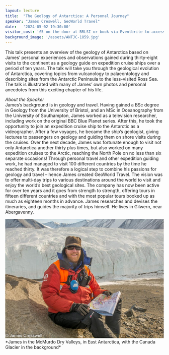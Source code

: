 ```yaml
---
layout: lecture
title:  "The Geology of Antarctica: A Personal Journey"
speaker: "James Creswell, GeoWorld Travel"
date:   '2024-05-02 19:30:00'
visitor_cost: '£5 on the door at BRLSI or book via Eventbrite to access on Zoom'
background_image: '/assets/ANTJC-1859.jpg'
---
```

This talk presents an overview of the geology of Antarctica based on James’ personal experiences and observations gained during thirty-eight visits to the continent as a geology guide on expedition cruise ships over a period of ten years. The talk will take you through the geological evolution of Antarctica, covering topics from vulcanology to palaeontology and describing sites from the Antarctic Peninsula to the less-visited Ross Sea. The talk is illustrated with many of James’ own photos and personal anecdotes from this exciting chapter of his life.

*About the Speaker*
<br>
James’s background is in geology and travel. Having  gained a BSc degree in Geology from the University of Bristol, and an MSc in Oceanography from the University of Southampton, James worked as a television researcher, including work on the original BBC Blue Planet series. After this, he took the opportunity to join an expedition cruise ship to the Antarctic as a videographer. After a few voyages, he became the ship’s geologist, giving lectures to passengers on geology and guiding them on shore visits during the cruises. Over the next decade, James was fortunate enough to visit not only Antarctica another thirty plus times, but also worked on many expedition cruises to the Arctic, reaching the North Pole on no less than six separate occasions! Through personal travel and other expedition guiding work, he had managed to visit 100 different countries by the time he reached thirty. It was therefore a logical step to combine his passions for geology and travel – hence James created GeoWorld Travel. The vision was to offer multi-day trips to various destinations around the world to visit and enjoy the world’s best geological sites. The company has now been active for over ten years and it goes from strength to strength, offering tours in fifteen different countries and with the most popular tours booked up as much as eighteen months in advance. James researches and devises the itineraries, and guides the majority of trips himself. He lives in Gilwern, near Abergavenny.

<img src="/assets/DSC_2067.jpg">
<br>
*James in the McMurdo Dry Valleys, in East Antarctica, with the Canada Glacier in the background*